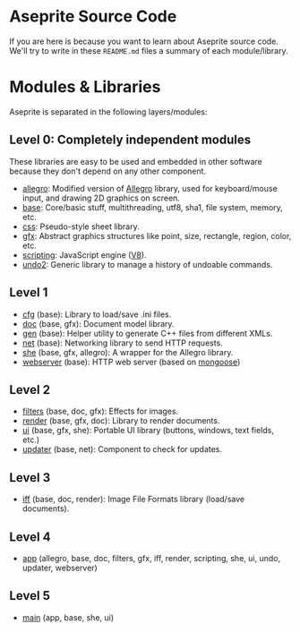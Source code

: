 # Aseprite Source Code

If you are here is because you want to learn about Aseprite source
code. We'll try to write in these `README.md` files a summary of each
module/library.

# Modules & Libraries

Aseprite is separated in the following layers/modules:

## Level 0: Completely independent modules

These libraries are easy to be used and embedded in other software
because they don't depend on any other component.

  * [allegro](allegro/): Modified version of [Allegro](http://alleg.sourceforge.net/) library, used for keyboard/mouse input, and drawing 2D graphics on screen.
  * [base](base/): Core/basic stuff, multithreading, utf8, sha1, file system, memory, etc.
  * [css](css/): Pseudo-style sheet library.
  * [gfx](gfx/): Abstract graphics structures like point, size, rectangle, region, color, etc.
  * [scripting](scripting/): JavaScript engine ([V8](https://code.google.com/p/v8/)).
  * [undo2](undo2/): Generic library to manage a history of undoable commands.

## Level 1

  * [cfg](cfg/) (base): Library to load/save .ini files.
  * [doc](doc/) (base, gfx): Document model library.
  * [gen](gen/) (base): Helper utility to generate C++ files from different XMLs.
  * [net](net/) (base): Networking library to send HTTP requests.
  * [she](she/) (base, gfx, allegro): A wrapper for the Allegro library.
  * [webserver](webserver/) (base): HTTP web server (based on [mongoose](https://github.com/valenok/mongoose))

## Level 2

  * [filters](filters/) (base, doc, gfx): Effects for images.
  * [render](render/) (base, gfx, doc): Library to render documents.
  * [ui](ui/) (base, gfx, she): Portable UI library (buttons, windows, text fields, etc.)
  * [updater](updater/) (base, net): Component to check for updates.

## Level 3

  * [iff](iff/) (base, doc, render): Image File Formats library (load/save documents).

## Level 4

  * [app](app/) (allegro, base, doc, filters, gfx, iff, render, scripting, she, ui, undo, updater, webserver)

## Level 5

  * [main](main/) (app, base, she, ui)
